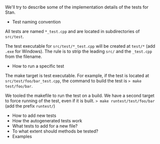 We'll try to describe some of the implementation details of the tests for Stan.

- Test naming convention

All tests are named `*_test.cpp` and are located in subdirectories of `src/test`.

The test executable for `src/test/*_test.cpp` will be created at `test/*` (add `.exe` for Windows). The rule is to strip the leading `src/` and the `_test.cpp` from the filename.

- How to run a specific test

The make target is test executable. For example, if the test is located at `src/test/foo/bar_test.cpp`, the command to build the test is ```> make test/foo/bar```.

We tooled the makefile to run the test on a build. We have a second target to force running of the test, even if it is built. 
```> make runtest/test/foo/bar```
(add the prefix `runtest/`)


- How to add new tests
- How the autogenerated tests work
- What tests to add for a new file?
- To what extent should methods be tested?
- Examples
